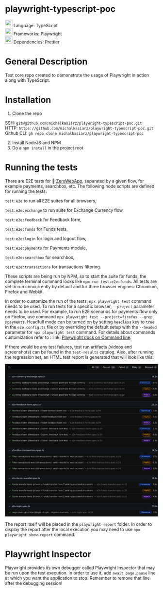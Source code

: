 # playwright-typescript-poc

<img height="24" width="24" src="https://cdn-icons-png.flaticon.com/512/5968/5968381.png" /> Language: TypeScript  
<img height="24" width="24" src="https://playwright.dev/img/playwright-logo.svg" /> Frameworks: Playwright  
<img height="24" width="24" src="https://unpkg.com/simple-icons@v7/icons/prettier.svg" /> Dependencies: Prettier

# General Description

Test core repo created to demonstrate the usage of Playwright in action along with TypeScript.

# Installation

1. Clone the repo

SSH: `git@github.com:michalkasiarz/playwright-typescript-poc.git`  
HTTP: `https://github.com/michalkasiarz/playwright-typescript-poc.git`  
Github CLI: `gh repo clone michalkasiarz/playwright-typescript-poc`

2. Install NodeJS and NPM
3. Do a `npm install` in the project root

# Running the tests

There are E2E tests for :link: [ZeroWebApp](http://zero.webappsecurity.com), separated by a given flow, for example
payments, searchbox, etc. The following node scripts are defined for running the tests:

`test:e2e` to run all E2E suites for all browsers,

`test:e2e:exchange` to run suite for Exchange Currency flow,

`test:e2e:feedback` for Feedback form,

`test:e2e:funds` for Funds tests,

`test:e2e:login` for login and logout flow,

`test:e2e:payments` for Payments module,

`test:e2e:searchbox` for searchbox,

`test:e2e:transactions` for transactions filtering.

These scripts are being run by NPM, so to start the suite for funds, the complete terminal command looks
like `npm run test:e2e:funds`. All tests are set to run concurrently by default and for three browser engines: Chromium,
Firefox and Webkit.

In order to customize the run of the tests, `npx playwright test` command needs to be used. To run tests for a specific
browser, `--project` parameter needs to be used. For example, to run E2E scenarios for payments flow only on Firefox,
use command `npx playwright test --project=firefox --grep @payments`. Headfull mode can be turned on by
setting `headless` key to `true` in the `e2e.config.ts` file or by overriding the default setup with the `--headed`
parameter for `npx playwright test` command. For details about commands customization refer to :
link: [Playwright docs on Command line](https://playwright.dev/docs/intro#command-line).

If there would be any test failures, test run artifacts (videos and screenshots) can be found in the `test-results`
catalog. Also, after running the regression set, an HTML test report is generated that will look like this:

![alt text](test-results.png)

The report itself will be placed in the `playwright-report` folder. In order to display the report after the local
execution you may need to use `npx playwright show-report` command.

# Playwright Inspector

Playwright provides its own debugger called Playwright Inspector that may be run upon the test execution. In order to
use it, add `await page.pause` line at which you want the application to stop. Remember to remove that line after the
debugging session!

